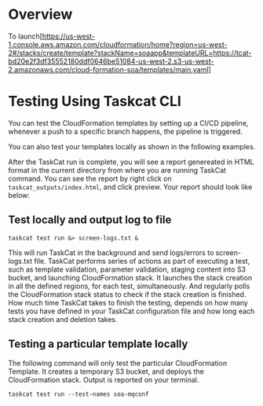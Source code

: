 # Overview


To launch[https://us-west-1.console.aws.amazon.com/cloudformation/home?region=us-west-2#/stacks/create/template?stackName=soaapp&templateURL=https://tcat-bd20e2f3df35552180ddf0646be51084-us-west-2.s3-us-west-2.amazonaws.com/cloud-formation-soa/templates/main.yaml]

# Testing Using Taskcat CLI
You can test the CloudFormation templates by setting up a CI/CD pipeline, whenever a push to a specific branch happens, the pipeline is triggered.

You can also test your templates locally as shown in the following examples.

After the TaskCat run is complete, you will see a report genereated in HTML format in the current directory from where you are running TaskCat command. You can see the report by right click on `taskcat_outputs/index.html`, and click preview. Your report should look like below:
## Test locally and output log to file
```
taskcat test run &> screen-logs.txt &
```
This will run TaskCat in the background and send logs/errors to screen-logs.txt file. TaskCat performs series of actions as part of executing a test, such as template validation, parameter validation, staging content into S3 bucket, and launching CloudFormation stack. It launches the stack creation in all the defined regions, for each test, simultaneously. And regularly polls the CloudFormation stack status to check if the stack creation is finished. How much time TaskCat takes to finish the testing, depends on how many tests you have defined in your TaskCat configuration file and how long each stack creation and deletion takes.

## Testing a particular template locally

The following command will only test the particular CloudFormation Template.  It creates a temporary S3 bucket, and deploys the CloudFormation stack.  Output is reported on your terminal.
```
taskcat test run --test-names soa-mqconf
```



